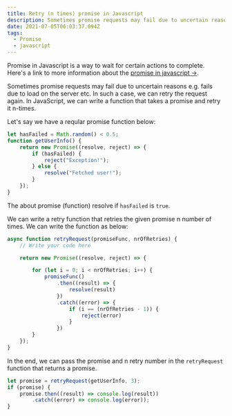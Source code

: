 ```yaml
---
title: Retry (n times) promise in Javascript
description: Sometimes promise requests may fail due to uncertain reasons. In such a case, we can retry the request again.
date: 2021-07-05T06:03:37.094Z
tags:
  - Promise
  - javascript
---
```


Promise in Javascript is a way to wait for certain actions to complete. Here's a link to more information about the [promise in javascript →](https://taimoorsattar.dev/blogs/promise-in-javascript).

Sometimes promise requests may fail due to uncertain reasons e.g. fails due to load on the server etc. In such a case, we can retry the request again. In JavaScript, we can write a function that takes a promise and retry it n-times.

Let's say we have a reqular promise function below:

```javascript
let hasFailed = Math.random() < 0.5;
function getUserInfo() {
    return new Promise((resolve, reject) => {
        if (hasFailed) {
            reject("Exception!");
        } else {
            resolve("Fetched user!");
        }
    });
}
```

The about promise (function) resolve if `hasFailed` is `true`.

We can write a retry function that retries the given promise n number of times. We can write the function as below:

```javascript
async function retryRequest(promiseFunc, nrOfRetries) {
    // Write your code here

    return new Promise((resolve, reject) => {

        for (let i = 0; i < nrOfRetries; i++) {
            promiseFunc()
                .then((result) => {
                    resolve(result)
                })
                .catch((error) => {
                    if (i == (nrOfRetries - 1)) {
                        reject(error)
                    }
                })
        }
    });
}
```

In the end, we can pass the promise and n retry number in the `retryRequest` function that returns a promise.

```javascript
let promise = retryRequest(getUserInfo, 3);
if (promise) {
    promise.then((result) => console.log(result))
        .catch((error) => console.log(error));
}
```